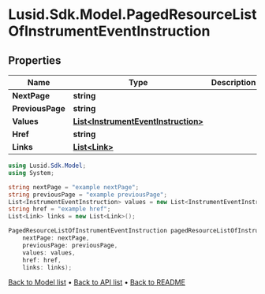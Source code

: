 # Lusid.Sdk.Model.PagedResourceListOfInstrumentEventInstruction

## Properties

Name | Type | Description | Notes
------------ | ------------- | ------------- | -------------
**NextPage** | **string** |  | [optional] 
**PreviousPage** | **string** |  | [optional] 
**Values** | [**List&lt;InstrumentEventInstruction&gt;**](InstrumentEventInstruction.md) |  | 
**Href** | **string** |  | [optional] 
**Links** | [**List&lt;Link&gt;**](Link.md) |  | [optional] 

```csharp
using Lusid.Sdk.Model;
using System;

string nextPage = "example nextPage";
string previousPage = "example previousPage";
List<InstrumentEventInstruction> values = new List<InstrumentEventInstruction>();
string href = "example href";
List<Link> links = new List<Link>();

PagedResourceListOfInstrumentEventInstruction pagedResourceListOfInstrumentEventInstructionInstance = new PagedResourceListOfInstrumentEventInstruction(
    nextPage: nextPage,
    previousPage: previousPage,
    values: values,
    href: href,
    links: links);
```

[Back to Model list](../README.md#documentation-for-models) &#8226; [Back to API list](../README.md#documentation-for-api-endpoints) &#8226; [Back to README](../README.md)
